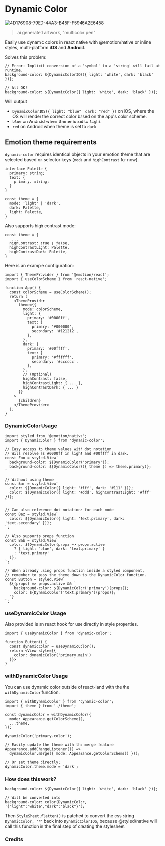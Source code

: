 # Dynamic Color

![4D176908-79ED-44A3-B45F-F5946A2E6458](https://user-images.githubusercontent.com/180773/214712307-a229f027-c1ca-4cc3-962f-b79a9542da25.jpeg)
> ai generated artwork, "multicolor pen"

Easily use dynamic colors in react native with @emotion/native or inline styles, multi-platform **iOS** and **Android**.

Solves this problem:

```tsx
// Error: Implicit conversion of a 'symbol' to a 'string' will fail at runtime.
background-color: ${DynamicColorIOS({ light: 'white', dark: 'black' })};

// All OK!
background-color: ${DynamicColor({ light: 'white', dark: 'black' })};
```


Will output
- `DynamicColorIOS({ light: "blue", dark: "red" })` on iOS, where the OS will render the correct color based on the app's color scheme.
- `blue` on Android when theme is set to `light`
- `red` on Android when theme is set to `dark`

## Emotion theme requirements

`dynamic-color` requires identical objects in your emotion theme that are selected based on selector keys (`mode` and `highContrast` for now).

```tsx
interface Palette {
  primary: string;
  text: {
    primary: string;
  }
}

const theme = {
  mode: 'light' | 'dark',
  dark: Palette,
  light: Palette,
}
```

Also supports high contrast mode:
```tsx
const theme = {
   ...
  highContrast: true | false,
  highContrastLight: Palette,
  highContrastDark: Palette,
}
```

Here is an example configuration:
```tsx
import { ThemeProvider } from '@emotion/react';
import { useColorScheme } from 'react-native';

function App() {
  const colorScheme = useColorScheme();
  return (
    <ThemeProvider
      theme={{
        mode: colorScheme,
        light: {
          primary: '#0000ff',
          text: {
            primary: '#000000',
            secondary: '#121212',
          },
        },
        dark: {
          primary: '#00ffff',
          text: {
            primary: '#ffffff',
            secondary: '#cccccc',
          },
        },
        // (Optional)
        highContrast: false,
        highContrastLight: { ... },
        highContrastDark: { ... }
      }}
    >
      {children}
    </ThemeProvider>
  );
}
```

### DynamicColor Usage

```tsx
import styled from '@emotion/native';
import { DynamicColor } from 'dynamic-color';

// Easy access to theme values with dot notation
// Will resolve as #0000ff in light and #00ffff in dark.
const Foo = styled.View`
  background-color: ${DynamicColor('primary')};
  background-color: ${DynamicColor(({ theme }) => theme.primary)};
`

// Without using theme
const Bar = styled.View`
  color: ${DynamicColor({ light: '#fff', dark: '#111' })};
  color: ${DynamicColor({ light: '#ddd', highContrastLight: '#fff' })};
`

// Can also reference dot notations for each mode
const Baz = styled.View`
  color: ${DynamicColor({ light: 'text.primary', dark: 'text.secondary' })};
`;

// Also supports props function
const Bab = styled.View`
  color: ${DynamicColor(props => props.active
    ? { light: 'blue', dark: 'text.primary' }
    : 'text.primary'
  )};
`;

// When already using props function inside a styled component,
// remember to pass the theme down to the DynamicColor function.
const Button = styled.View`
  ${(props) => props.active && `
    background-color: ${DynamicColor('primary')(props)};
    color: ${DynamicColor('text.primary')(props)};
  `}
`;
```

### useDynamicColor Usage

Also provided is an react hook for use directly in style properties.

```tsx
import { useDynamicColor } from 'dynamic-color';

function Button() {
  const dynamicColor = useDynamicColor();
  return <View style={{
    color: dynamicColor('primary.main')
  }}>
}
```

### withDynamicColor Usage

You can use dynamic color outside of react-land with the the `withDynamicColor` function.

```tsx
import { withDynamicColor } from 'dynamic-color';
import { theme } from './theme';

const dynamicColor = withDynamicColor({
  mode: Appearance.getColorScheme(),
  ...theme,
});

dynamicColor('primary.color');

// Easily update the theme with the merge feature
Appearance.addChangeListener(() =>
  dynamicColor.merge({ mode: Appearance.getColorScheme() }));

// Or set theme directly;
dynamicColor.theme.mode = 'dark';
```

### How does this work?

```tsx
background-color: ${DynamicColor({ light: 'white', dark: 'black' })};

// Will be converted into
background-color: color(DynamicColor, '{"light":"white","dark":"black"}');
```

Then `StyleSheet.flatten()` is patched to convert the css string `DynamicColor, '*'` back into `DynamicColorIOS`, because @styled/native will call this function in the final step of creating the stylesheet.

### Credits

